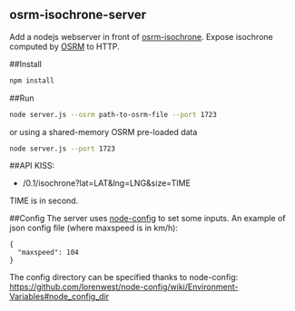 osrm-isochrone-server
---

Add a nodejs webserver in front of [osrm-isochrone](https://github.com/mapbox/osrm-isochrone). Expose isochrone computed by [OSRM](http://project-osrm.org/) to HTTP.

##Install
```sh
npm install
```

##Run
```sh
node server.js --osrm path-to-osrm-file --port 1723
```

or using a shared-memory OSRM pre-loaded data

```sh
node server.js --port 1723
```

##API
KISS:
* /0.1/isochrone?lat=LAT&lng=LNG&size=TIME

TIME is in second.

##Config
The server uses [node-config](https://github.com/lorenwest/node-config) to set some inputs.
An example of json config file (where maxspeed is in km/h):
```
{
  "maxspeed": 104
}
```
The config directory can be specified thanks to node-config: https://github.com/lorenwest/node-config/wiki/Environment-Variables#node_config_dir
